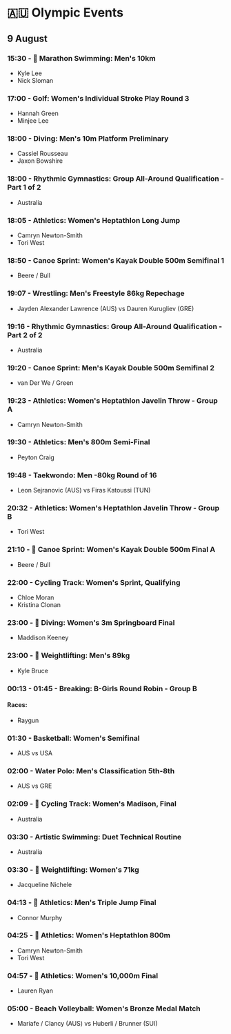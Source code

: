 # 🇦🇺 Olympic Events

## 9 August

### 15:30 - 🏅 Marathon Swimming: Men's 10km
* Kyle Lee
* Nick Sloman

### 17:00 - Golf: Women's Individual Stroke Play Round 3
* Hannah Green
* Minjee Lee

### 18:00 - Diving: Men's 10m Platform Preliminary
* Cassiel Rousseau
* Jaxon Bowshire

### 18:00 - Rhythmic Gymnastics: Group All-Around Qualification - Part 1 of 2
* Australia

### 18:05 - Athletics: Women's Heptathlon Long Jump
* Camryn Newton-Smith
* Tori West

### 18:50 - Canoe Sprint: Women's Kayak Double 500m Semifinal 1
* Beere / Bull

### 19:07 - Wrestling: Men's Freestyle 86kg Repechage
* Jayden Alexander Lawrence (AUS) vs Dauren Kurugliev (GRE)

### 19:16 - Rhythmic Gymnastics: Group All-Around Qualification - Part 2 of 2
* Australia

### 19:20 - Canoe Sprint: Men's Kayak Double 500m Semifinal 2
* van Der We / Green

### 19:23 - Athletics: Women's Heptathlon Javelin Throw - Group A
* Camryn Newton-Smith

### 19:30 - Athletics: Men's 800m Semi-Final
* Peyton Craig

### 19:48 - Taekwondo: Men -80kg Round of 16
* Leon Sejranovic (AUS) vs Firas Katoussi (TUN)

### 20:32 - Athletics: Women's Heptathlon Javelin Throw - Group B
* Tori West

### 21:10 - 🏅 Canoe Sprint: Women's Kayak Double 500m Final A
* Beere / Bull

### 22:00 - Cycling Track: Women's Sprint, Qualifying
* Chloe Moran
* Kristina Clonan

### 23:00 - 🏅 Diving: Women's 3m Springboard Final
* Maddison Keeney

### 23:00 - 🏅 Weightlifting: Men's 89kg
* Kyle Bruce

### 00:13 - 01:45 - Breaking: B-Girls Round Robin - Group B
#### Races: 
* Raygun

### 01:30 - Basketball: Women's Semifinal
* AUS vs USA

### 02:00 - Water Polo: Men's Classification 5th-8th
* AUS vs GRE

### 02:09 - 🏅 Cycling Track: Women's Madison, Final
* Australia

### 03:30 - Artistic Swimming: Duet Technical Routine
* Australia

### 03:30 - 🏅 Weightlifting: Women's 71kg
* Jacqueline Nichele

### 04:13 - 🏅 Athletics: Men's Triple Jump Final
* Connor Murphy

### 04:25 - 🏅 Athletics: Women's Heptathlon 800m
* Camryn Newton-Smith
* Tori West

### 04:57 - 🏅 Athletics: Women's 10,000m Final
* Lauren Ryan

### 05:00 - Beach Volleyball: Women's Bronze Medal Match
* Mariafe / Clancy (AUS) vs Huberli / Brunner (SUI)

